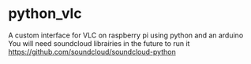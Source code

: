 # python_vlc
A custom interface for VLC on raspberry pi using python and an arduino 
You will need soundcloud librairies in the future to run it
https://github.com/soundcloud/soundcloud-python
